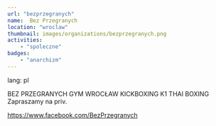 ```yaml
---
url: "bezprzegranych"
name:  Bez Przegranych
location: "wroclaw"
thumbnail: images/organizations/bezprzegranych.png
activities:
    - "spoleczne"
badges:
    - "anarchizm"
---         
```

lang: pl

BEZ PRZEGRANYCH GYM WROCŁAW
KICKBOXING
K1
THAI BOXING
Zapraszamy na priv.

https://www.facebook.com/BezPrzegranych